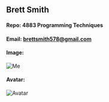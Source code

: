 ## Brett Smith
#### Repo: 4883 Programming Techniques
#### Email: brettsmith578@gmail.com
#### Image:
![Me](https://user-images.githubusercontent.com/123031685/214196692-1d69d323-97e1-446b-b3a6-145031e25962.jpg)
#### Avatar:
![Avatar](https://avatars.githubusercontent.com/u/123031685?s=96&v=4)
